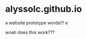 # alyssolc.github.io
a website prototype
words!!! e
<html>
    <head>
        <title>Test</title>
    </head>
    <body>
        <p>woah does this work???</p>
    </body>

</html>
